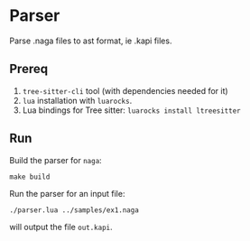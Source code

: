 # Parser

Parse .naga files to ast format, ie .kapi files.

## Prereq

1. `tree-sitter-cli` tool (with dependencies needed for it)
2. `lua` installation with `luarocks`.
3. Lua bindings for Tree sitter: `luarocks install ltreesitter`

## Run

Build the parser for `naga`:
```
make build
```

Run the parser for an input file:
```
./parser.lua ../samples/ex1.naga
```
will output the file `out.kapi`.
